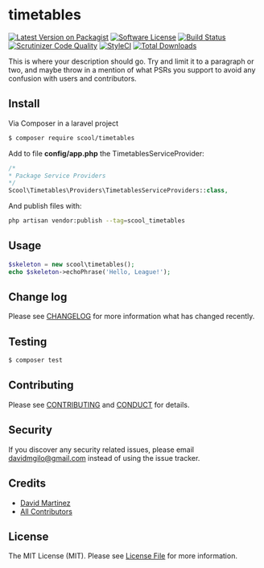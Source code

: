 # timetables

[![Latest Version on Packagist][ico-version]][link-packagist]
[![Software License][ico-license]](LICENSE.md)
[![Build Status](https://travis-ci.org/davidmgilo/timetables.svg?branch=master)](https://travis-ci.org/davidmgilo/timetables)
[![Scrutinizer Code Quality](https://scrutinizer-ci.com/g/davidmgilo/timetables/badges/quality-score.png?b=master)](https://scrutinizer-ci.com/g/davidmgilo/timetables/?branch=master)
[![StyleCI](https://styleci.io/repos/73413104/shield?branch=master)](https://styleci.io/repos/73413104)
[![Total Downloads][ico-downloads]][link-downloads]


This is where your description should go. Try and limit it to a paragraph or two, and maybe throw in a mention of what
PSRs you support to avoid any confusion with users and contributors.

## Install

Via Composer in a laravel project

``` bash
$ composer require scool/timetables
```

Add to file **config/app.php** the TimetablesServiceProvider:
```php
/*
* Package Service Providers
*/
Scool\Timetables\Providers\TimetablesServiceProviders::class,
```

And publish files with:
```bash
php artisan vendor:publish --tag=scool_timetables
```

## Usage

``` php
$skeleton = new scool\timetables();
echo $skeleton->echoPhrase('Hello, League!');
```

## Change log

Please see [CHANGELOG](CHANGELOG.md) for more information what has changed recently.

## Testing

``` bash
$ composer test
```

## Contributing

Please see [CONTRIBUTING](CONTRIBUTING.md) and [CONDUCT](CONDUCT.md) for details.

## Security

If you discover any security related issues, please email davidmgilo@gmail.com instead of using the issue tracker.

## Credits

- [David Martinez][link-author]
- [All Contributors][link-contributors]

## License

The MIT License (MIT). Please see [License File](LICENSE.md) for more information.

[ico-version]: https://img.shields.io/packagist/v/scool/timetables.svg?style=flat-square
[ico-license]: https://img.shields.io/badge/license-MIT-brightgreen.svg?style=flat-square
[ico-travis]: https://img.shields.io/travis/scool/timetables/master.svg?style=flat-square
[ico-scrutinizer]: https://img.shields.io/scrutinizer/coverage/g/scool/timetables.svg?style=flat-square
[ico-code-quality]: https://img.shields.io/scrutinizer/g/scool/timetables.svg?style=flat-square
[ico-downloads]: https://img.shields.io/packagist/dt/scool/timetables.svg?style=flat-square

[link-packagist]: https://packagist.org/packages/scool/timetables
[link-travis]: https://travis-ci.org/scool/timetables
[link-scrutinizer]: https://scrutinizer-ci.com/g/scool/timetables/code-structure
[link-code-quality]: https://scrutinizer-ci.com/g/scool/timetables
[link-downloads]: https://packagist.org/packages/scool/timetables
[link-author]: https://github.com/davidmgilo
[link-contributors]: ../../contributors
